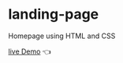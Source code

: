 # landing-page

Homepage using HTML and CSS

[live Demo](https://rushilriyaz.github.io/landing-page/) 👈
